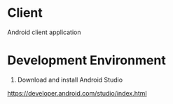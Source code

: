 # Client

Android client application

# Development Environment

1. Download and install Android Studio

https://developer.android.com/studio/index.html


